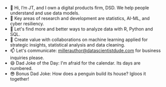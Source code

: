 - 👋 Hi, I’m JT, and I own a digital products firm, DSD.  We help people understand and use data models.
- 👀 Key areas of research and development are statistics, AI-ML, and cyber resiliency.
- 🌱 Let's find more and better ways to analyze data with R, Python and SQL.
- 💞️ Create value with collaborations on machine learning applied for strategic insights, statistical analysis and data cleaning.
- 📫 Let's communicate: millerauthor@datascientistdude.com for business inquiries please.
- 😄 Dad Joke of the Day: I'm afraid for the calendar. Its days are numbered.
- 😎 Bonus Dad Joke: How does a penguin build its house? Igloos it together!
<!---
DSD-resilience/DSD-resilience is a ✨ special ✨ repository because its `README.md` (this file) appears on your GitHub profile.
You can click the Preview link to take a look at your changes.
--->
